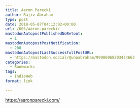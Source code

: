 ```yaml
---
title: Aaron Parecki
author: Rajiv Abraham
type: post
date: 2018-05-07T04:12:02+00:00
url: /605/aaron-parecki/
mastodonAutopostPublishedNoRetoot:
  - 1
mastodonAutopostPostNotification:
  - 200
mastodonAutopostLastSuccessfullPostURL:
  - https://mastodon.social/@unoabraham/99986068203434663
categories:
  - Bookmarks
tags:
  - IndieWeb
format: link

---
```

<https://aaronparecki.com/>